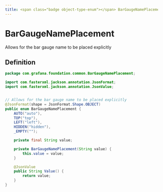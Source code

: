```yaml
---
title: <span class="badge object-type-enum"></span> BarGaugeNamePlacement
---
```

# <span class="badge object-type-enum"></span> BarGaugeNamePlacement

Allows for the bar gauge name to be placed explicitly

## Definition

```java
package com.grafana.foundation.common.BarGaugeNamePlacement;

import com.fasterxml.jackson.annotation.JsonFormat;
import com.fasterxml.jackson.annotation.JsonValue;


// Allows for the bar gauge name to be placed explicitly
@JsonFormat(shape = JsonFormat.Shape.OBJECT)
public enum BarGaugeNamePlacement {
    AUTO("auto"),
    TOP("top"),
    LEFT("left"),
    HIDDEN("hidden"),
    _EMPTY("");

    private final String value;

    private BarGaugeNamePlacement(String value) {
        this.value = value;
    }

    @JsonValue
    public String Value() {
        return value;
    }
}

```
